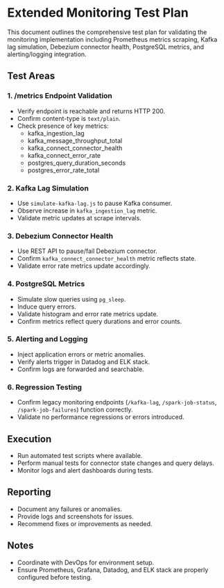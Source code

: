 # Extended Monitoring Test Plan

This document outlines the comprehensive test plan for validating the monitoring implementation including Prometheus metrics scraping, Kafka lag simulation, Debezium connector health, PostgreSQL metrics, and alerting/logging integration.

## Test Areas

### 1. /metrics Endpoint Validation
- Verify endpoint is reachable and returns HTTP 200.
- Confirm content-type is `text/plain`.
- Check presence of key metrics:
  - kafka_ingestion_lag
  - kafka_message_throughput_total
  - kafka_connect_connector_health
  - kafka_connect_error_rate
  - postgres_query_duration_seconds
  - postgres_error_rate_total

### 2. Kafka Lag Simulation
- Use `simulate-kafka-lag.js` to pause Kafka consumer.
- Observe increase in `kafka_ingestion_lag` metric.
- Validate metric updates at scrape intervals.

### 3. Debezium Connector Health
- Use REST API to pause/fail Debezium connector.
- Confirm `kafka_connect_connector_health` metric reflects state.
- Validate error rate metrics update accordingly.

### 4. PostgreSQL Metrics
- Simulate slow queries using `pg_sleep`.
- Induce query errors.
- Validate histogram and error rate metrics update.
- Confirm metrics reflect query durations and error counts.

### 5. Alerting and Logging
- Inject application errors or metric anomalies.
- Verify alerts trigger in Datadog and ELK stack.
- Confirm logs are forwarded and searchable.

### 6. Regression Testing
- Confirm legacy monitoring endpoints (`/kafka-lag`, `/spark-job-status`, `/spark-job-failures`) function correctly.
- Validate no performance regressions or errors introduced.

## Execution

- Run automated test scripts where available.
- Perform manual tests for connector state changes and query delays.
- Monitor logs and alert dashboards during tests.

## Reporting

- Document any failures or anomalies.
- Provide logs and screenshots for issues.
- Recommend fixes or improvements as needed.

## Notes

- Coordinate with DevOps for environment setup.
- Ensure Prometheus, Grafana, Datadog, and ELK stack are properly configured before testing.
